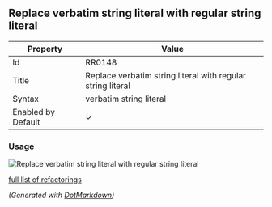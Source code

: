 ## Replace verbatim string literal with regular string literal

| Property           | Value                                                       |
| ------------------ | ----------------------------------------------------------- |
| Id                 | RR0148                                                      |
| Title              | Replace verbatim string literal with regular string literal |
| Syntax             | verbatim string literal                                     |
| Enabled by Default | &#x2713;                                                    |

### Usage

![Replace verbatim string literal with regular string literal](../../images/refactorings/ReplaceVerbatimStringLiteralWithRegularStringLiteral.png)

[full list of refactorings](Refactorings.md)

*\(Generated with [DotMarkdown](http://github.com/JosefPihrt/DotMarkdown)\)*